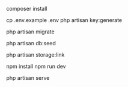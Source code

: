composer install

cp .env.example .env
php artisan key:generate

php artisan migrate

php artisan db:seed

php artisan storage:link

npm install
npm run dev

php artisan serve
